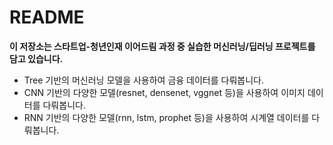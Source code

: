 # README
**이 저장소는 스타트업-청년인재 이어드림 과정 중 실습한 머신러닝/딥러닝 프로젝트를 담고 있습니다.**
- Tree 기반의 머신러닝 모델을 사용하여 금융 데이터를 다뤄봅니다.
- CNN 기반의 다양한 모델(resnet, densenet, vggnet 등)을 사용하여 이미지 데이터를 다뤄봅니다.
- RNN 기반의 다양한 모델(rnn, lstm, prophet 등)을 사용하여 시계열 데이터를 다뤄봅니다.
